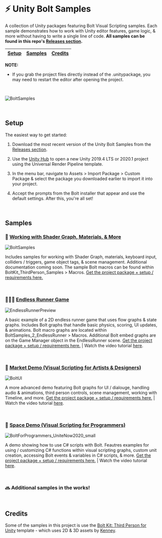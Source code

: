 # ⚡ Unity Bolt Samples

A collection of Unity packages featuring Bolt Visual Scripting samples. Each sample demonstrates how to work with Unity editor features, game logic, &amp; more without having to write a single line of code. **All samples can be found in this repo's [Releases section](https://github.com/avashly/Unity-BoltKit-Samples/releases).**


[Setup](#setup) | [Samples](#samples) | [Credits](#credits)
------------ | ------------- | -------------

**NOTE:** 
- If you grab the project files directly instead of the .unitypackage, you may need to restart the editor after opening the project.

<br>

![BoltSamples](https://user-images.githubusercontent.com/7104693/88254850-67026a80-cc6b-11ea-8d39-28171e2a961b.gif)

<br> 

## Setup

The easiest way to get started:

1. Download the most recent version of the Unity Bolt Samples from the [Releases section](https://github.com/avashly/Unity-BoltKit-Samples/releases).

2. Use the [Unity Hub](https://docs.unity3d.com/Manual/GettingStartedInstallingHub.html) to open a new Unity 2019.4 LTS or 2020.1 project using the Universal Render Pipeline template.

3. In the menu bar, navigate to Assets > Import Package > Custom Package & select the package you downloaded earlier to import it into your project.

4. Accept the prompts from the Bolt installer that appear and use the default settings. After this, you're all set!

<br>

## Samples

### 🔮 [Working with Shader Graph, Materials, & More](https://github.com/avashly/Unity-Bolt-Samples/releases/tag/v1.0)

![BoltSamples](https://user-images.githubusercontent.com/7104693/89501410-2715aa00-d778-11ea-98eb-ec78396781ec.gif)

Includes samples for working with Shader Graph, materials, keyboard input, colliders / triggers, game object tags, & scene management. Additional documentation coming soon. The sample Bolt macros can be found within BoltKit_ThirdPerson_Samples > Macros. [Get the project package + setup / requirements here.](https://github.com/avashly/Unity-Bolt-Samples/releases/tag/v1.0)

<br>

### 🏃🏽‍♀️ [Endless Runner Game](https://github.com/avashly/Unity-Bolt-Samples/releases/tag/v1.0)

![EndlessRunnerPreview](https://user-images.githubusercontent.com/7104693/89501426-2da42180-d778-11ea-8b56-23b55796c51a.gif)

A basic example of a 2D endless runner game that uses flow graphs & state graphs. Includes Bolt graphs that handle basic physics, scoring, UI updates, & animations. Bolt macro graphs are located within BoltSamples_2_EndlessRunner > Macros. Additional Bolt embed graphs are on the Game Manager object in the EndlessRunner scene. 
[Get the project package + setup / requirements here.](https://github.com/avashly/Unity-Bolt-Samples/releases/tag/v1.0)  |  Watch the video tutorial [here](https://youtu.be/DtbyC1OBpFg).

<br>

### 🎨 [Market Demo (Visual Scripting for Artists & Designers)](https://github.com/avashly/Unity-Bolt-Samples/releases/tag/Demo-2.2)

![BoltUI](https://user-images.githubusercontent.com/7104693/94289922-52ae4880-ff0e-11ea-955d-494fc31f1014.gif)

A more advanced demo featuring Bolt graphs for UI / dialouge, handling audio & animations, third person controls, scene management, working with Timeline, and more. 
[Get the project package + setup / requirements here.](https://github.com/avashly/Unity-Bolt-Samples/releases/tag/Demo-2.2)  |  Watch the video tutorial [here](https://youtu.be/Q0aXoLPK7tM).

<br>

### 🚀 [Space Demo (Visual Scripting for Programmers)](https://github.com/avashly/Unity-Bolt-Samples/releases/tag/Space-V1)

![BoltForProgrammers_UniteNow2020_small](https://user-images.githubusercontent.com/7104693/98265670-373b5200-1f3e-11eb-9e40-f54c8409e50b.gif)

A demo showing how to use C# scripts with Bolt. Feautres examples for using / customizing C# functions within visual scripting graphs, custom unit creation, accessing Bolt events & variables in C# scripts, & more. 
[Get the project package + setup / requirements here.](https://github.com/avashly/Unity-Bolt-Samples/releases/tag/Space-V1)  |  Watch the video tutorial [here](https://resources.unity.com/unitenow/onlinesessions/visual-scripting-for-programmers-prototyping-team-tools).

<br>

### 🔜 Additional samples in the works!

<br>

## Credits
Some of the samples in this project is use the [Bolt Kit: Third Person for Unity](https://assetstore.unity.com/packages/templates/tutorials/bolt-kit-third-person-for-unity-167662) template - which uses 2D &amp; 3D assets by [Kenney](https://www.kenney.nl/).
